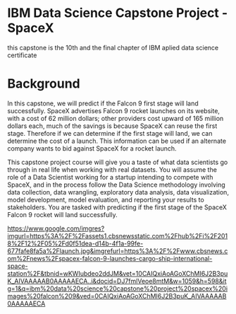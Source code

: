 # IBM Data Science Capstone Project - SpaceX

this  capstone is the 10th and the final chapter of IBM aplied data science certificate

# Background

In this capstone, we will predict if the Falcon 9 first stage will land successfully. SpaceX advertises Falcon 9 rocket launches on its website, with a cost of 62 million dollars; other providers cost upward of 165 million dollars each, much of the savings is because SpaceX can reuse the first stage. Therefore if we can determine if the first stage will land, we can determine the cost of a launch. This information can be used if an alternate company wants to bid against SpaceX for a rocket launch.

This capstone project course will give you a taste of what data scientists go through in real life when working with real datasets. You will assume the role of a Data Scientist working for a startup intending to compete with SpaceX, and in the process follow the Data Science methodology involving data collection, data wrangling, exploratory data analysis, data visualization, model development, model evaluation, and reporting your results to stakeholders. You are tasked with predicting if the first stage of the SpaceX Falcon 9 rocket will land successfully.

https://www.google.com/imgres?imgurl=https%3A%2F%2Fassets1.cbsnewsstatic.com%2Fhub%2Fi%2F2018%2F12%2F05%2Fd0f51dea-d14b-4f1a-99fe-677fafe8fa5a%2Flaunch.jpg&imgrefurl=https%3A%2F%2Fwww.cbsnews.com%2Fnews%2Fspacex-falcon-9-launches-cargo-ship-international-space-station%2F&tbnid=wKWIubdeo2ddJM&vet=10CAIQxiAoAGoXChMI6J2B3puK_AIVAAAAAB0AAAAAECA..i&docid=DJ7fmlVeoe8mtM&w=1059&h=598&itg=1&q=ibm%20data%20science%20capstone%20project%20spacex%20images%20falcon%209&ved=0CAIQxiAoAGoXChMI6J2B3puK_AIVAAAAAB0AAAAAECA

